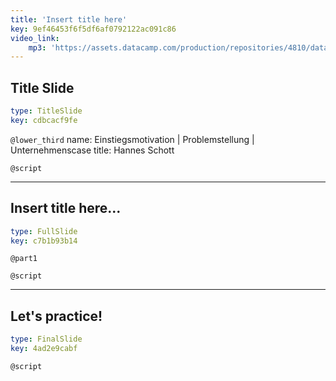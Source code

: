 ```yaml
---
title: 'Insert title here'
key: 9ef46453f6f5df6af0792122ac091c86
video_link:
    mp3: 'https://assets.datacamp.com/production/repositories/4810/datasets/d1b8fca71d9c6d18b223b6effa35f61c16b0eff1/Five%20Armies.mp3'
---
```


## Title Slide

```yaml
type: TitleSlide
key: cdbcacf9fe
```

`@lower_third`
name: Einstiegsmotivation | Problemstellung | Unternehmenscase
title: Hannes Schott

`@script`


---

## Insert title here...

```yaml
type: FullSlide
key: c7b1b93b14
```

`@part1`


`@script`


---

## Let's practice!

```yaml
type: FinalSlide
key: 4ad2e9cabf
```

`@script`
